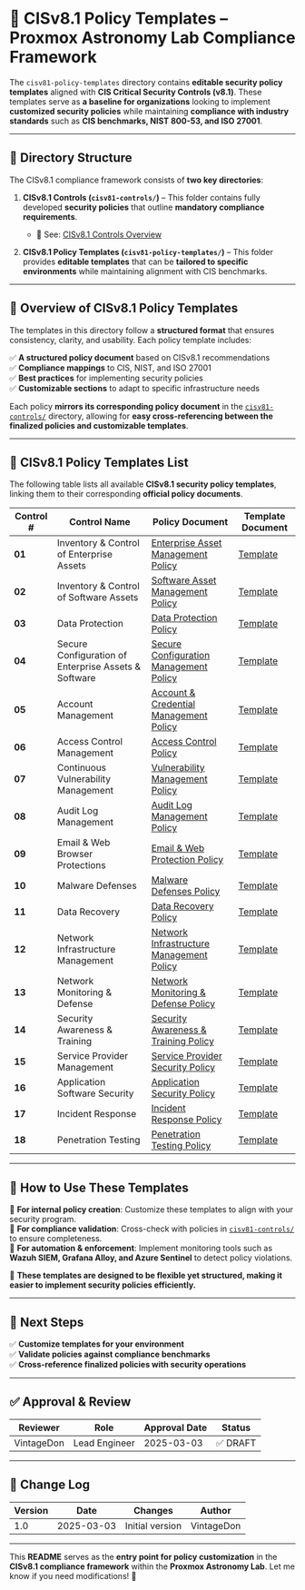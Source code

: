 <!-- ---
title: "CISv8.1 Policy Templates – Proxmox Astronomy Lab Compliance Framework"
description: "This document provides an overview of the CIS Critical Security Controls (v8.1) policy templates, designed for customization and implementation in compliance-driven environments, including the Proxmox Astronomy Lab."
author: "VintageDon"
tags: ["CISv8.1", "Compliance", "Security Policies", "Policy Templates", "Best Practices"]
category: "Compliance"
kb_type: "Reference"
version: "1.0"
status: "Draft"
last_updated: "2025-03-03"
---
 -->

# **📜 CISv8.1 Policy Templates – Proxmox Astronomy Lab Compliance Framework**

The `cisv81-policy-templates` directory contains **editable security policy templates** aligned with **CIS Critical Security Controls (v8.1)**. These templates serve as **a baseline for organizations** looking to implement **customized security policies** while maintaining **compliance with industry standards** such as **CIS benchmarks, NIST 800-53, and ISO 27001**.

---

## **📂 Directory Structure**

The CISv8.1 compliance framework consists of **two key directories**:

1. **CISv8.1 Controls (`cisv81-controls/`)** – This folder contains fully developed **security policies** that outline **mandatory compliance requirements**.  
   - 📌 See: [CISv8.1 Controls Overview](../cisv81-controls/README.md)

2. **CISv8.1 Policy Templates (`cisv81-policy-templates/`)** – This folder provides **editable templates** that can be **tailored to specific environments** while maintaining alignment with CIS benchmarks.

---

## **📖 Overview of CISv8.1 Policy Templates**

The templates in this directory follow a **structured format** that ensures consistency, clarity, and usability. Each policy template includes:

✅ **A structured policy document** based on CISv8.1 recommendations  
✅ **Compliance mappings** to CIS, NIST, and ISO 27001  
✅ **Best practices** for implementing security policies  
✅ **Customizable sections** to adapt to specific infrastructure needs  

Each policy **mirrors its corresponding policy document** in the [`cisv81-controls/`](../cisv81-controls/) directory, allowing for **easy cross-referencing between the finalized policies and customizable templates**.

---

## **🔗 CISv8.1 Policy Templates List**

The following table lists all available **CISv8.1 security policy templates**, linking them to their corresponding **official policy documents**.

| **Control #** | **Control Name** | **Policy Document** | **Template Document** |
|--------------|-----------------|---------------------|----------------------|
| **01** | Inventory & Control of Enterprise Assets | [Enterprise Asset Management Policy](../cisv81-controls/cisv81-01-enterprise-asset-management-policy.md) | [Template](cisv81-01-inventory-and-control-of-enterprise-assets-template.md) |
| **02** | Inventory & Control of Software Assets | [Software Asset Management Policy](../cisv81-controls/cisv81-02-software-asset-management-policy.md) | [Template](cisv81-02-inventory-and-control-of-software-assets-template.md) |
| **03** | Data Protection | [Data Protection Policy](../cisv81-controls/cisv81-03-data-protection-policy.md) | [Template](cisv81-03-data-protection-template.md) |
| **04** | Secure Configuration of Enterprise Assets & Software | [Secure Configuration Management Policy](../cisv81-controls/cisv81-04-secure-configuration-management-policy.md) | [Template](cisv81-04-secure-configuration-of-enterprise-assets-and-software-template.md) |
| **05** | Account Management | [Account & Credential Management Policy](../cisv81-controls/cisv81-05-account-and-credential-management-policy.md) | [Template](cisv81-05-account-and-credential-management-policy-template.md) |
| **06** | Access Control Management | [Access Control Policy](../cisv81-controls/cisv81-06-access-control-management-policy.md) | [Template](cisv81-06-access-control-management-policy-template.md) |
| **07** | Continuous Vulnerability Management | [Vulnerability Management Policy](../cisv81-controls/cisv81-07-vulnerability-management-policy.md) | [Template](cisv81-07-vulnerability-management-policy-template.md) |
| **08** | Audit Log Management | [Audit Log Management Policy](../cisv81-controls/cisv81-08-audit-log-management-policy.md) | [Template](cisv81-08-audit-log-management-policy-template.md) |
| **09** | Email & Web Browser Protections | [Email & Web Protection Policy](../cisv81-controls/cisv81-09-email-and-web-browser-protections.md) | [Template](cisv81-09-email-and-web-browser-protections-template.md) |
| **10** | Malware Defenses | [Malware Defenses Policy](../cisv81-controls/cisv81-10-malware-defenses-policy.md) | [Template](cisv81-10-malware-defenses-policy-template.md) |
| **11** | Data Recovery | [Data Recovery Policy](../cisv81-controls/cisv81-11-data-recovery-policy.md) | [Template](cisv81-11-data-recovery-policy-template.md) |
| **12** | Network Infrastructure Management | [Network Infrastructure Management Policy](../cisv81-controls/cisv81-12-network-infrastructure-management-policy.md) | [Template](cisv81-12-network-infrastructure-management-policy-template.md) |
| **13** | Network Monitoring & Defense | [Network Monitoring & Defense Policy](../cisv81-controls/cisv81-13-network-monitoring-and-defense-policy.md) | [Template](cisv81-13-network-monitoring-and-defense-policy-template.md) |
| **14** | Security Awareness & Training | [Security Awareness & Training Policy](../cisv81-controls/cisv81-14-security-awareness-and-skill-training-policy.md) | [Template](cisv81-14-security-awareness-and-skill-training-policy-template.md) |
| **15** | Service Provider Management | [Service Provider Security Policy](../cisv81-controls/cisv81-15-service-provider-security.md) | [Template](cisv81-15-service-provider-security-template.md) |
| **16** | Application Software Security | [Application Security Policy](../cisv81-controls/cisv81-16-account-monitoring.md) | [Template](cisv81-16-account-monitoring-template.md) |
| **17** | Incident Response | [Incident Response Policy](../cisv81-controls/cisv81-17-security-management.md) | [Template](cisv81-17-incident-response-management-template.md) |
| **18** | Penetration Testing | [Penetration Testing Policy](../cisv81-controls/cisv81-18-penetration-testing-policy.md) | [Template](cisv81-18-penetration-testing-policy-template.md) |

---

## **🔧 How to Use These Templates**

🔹 **For internal policy creation**: Customize these templates to align with your security program.  
🔹 **For compliance validation**: Cross-check with policies in [`cisv81-controls/`](../cisv81-controls/) to ensure completeness.  
🔹 **For automation & enforcement**: Implement monitoring tools such as **Wazuh SIEM, Grafana Alloy, and Azure Sentinel** to detect policy violations.

📌 **These templates are designed to be flexible yet structured, making it easier to implement security policies efficiently.**

---

## **📖 Next Steps**

✅ **Customize templates for your environment**  
✅ **Validate policies against compliance benchmarks**  
✅ **Cross-reference finalized policies with security operations**  

---

## **✅ Approval & Review**  

| **Reviewer** | **Role** | **Approval Date** | **Status** |
|-------------|---------|------------------|------------|
| VintageDon | Lead Engineer | 2025-03-03 | ✅ DRAFT |  

---

## **📜 Change Log**  

| **Version** | **Date** | **Changes** | **Author** |
|------------|---------|-------------|------------|
| 1.0 | 2025-03-03 | Initial version | VintageDon |

---

This **README** serves as the **entry point for policy customization** in the **CISv8.1 compliance framework** within the **Proxmox Astronomy Lab**. Let me know if you need modifications! 🚀

